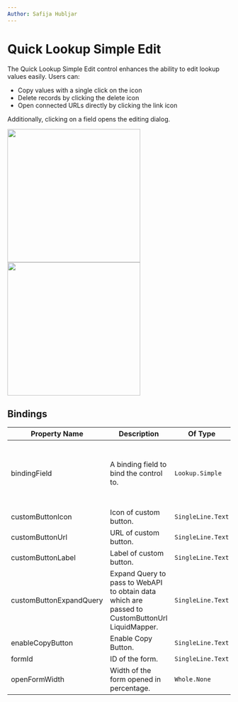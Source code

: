```yaml
---
Author: Safija Hubljar
---
```

# Quick Lookup Simple Edit

<p>The Quick Lookup Simple Edit control enhances the ability to edit lookup values easily. Users can:</p>
<ul>
  <li>Copy values with a single click on the icon</li>
  <li>Delete records by clicking the delete icon</li>
  <li>Open connected URLs directly by clicking the link icon</li>
</ul>
<p>Additionally, clicking on a field opens the editing dialog.</p>


<img src='/.attachments/applications/Controls/quicklookupsimpleedit-1.png' width="300px" />
<img src='/.attachments/applications/Controls/quicklookupsimpleedit.png' width="300px" />


## Bindings

<table>
  <thead>
    <tr>
      <th>Property Name</th>
      <th>Description</th>
      <th>Of Type</th>
      <th>Input</th>
      <th>Output</th>
      <th>Usage</th>
      <th>Required</th>
    </tr>
  </thead>
  <tbody>
    <tr>
      <td>bindingField</td>
      <td>A binding field to bind the control to.</td>
      <td><code>Lookup.Simple</code></td>
      <td>
        <code>{ entityType: "talxis_address", </br> id: "d5fa380a-aa37-ef11-8409-0022489d8923", </br> name: "K pérovně 945/7, Hostivař, 10200 Praha 10" }</code>
      </td>
      <td>  
      <code>{ entityType: "talxis_address", </br> id: "d5fa380a-aa37-ef11-8409-0022489d8923", </br> name: "K Pérovně 945/7, Hostivař, 10200 Praha 18, Czech Republic" }</code>
        </td>
      <td><code>bound</code></td>
      <td><code>true</code></td>
    </tr>
    <tr>
      <td>customButtonIcon</td>
      <td>Icon of custom button.</td>
      <td><code>SingleLine.Text</code></td>
      <td>
        <code>POI</code>
      </td>
      <td>N/A</td>
      <td><code>input</code></td>
      <td><code>false</code></td>
    </tr>
    <tr>
      <td>customButtonUrl</td>
      <td>URL of custom button.</td>
      <td><code>SingleLine.Text</code></td>
      <td>
        <code>https://www.google.com/maps/search/?api=1&query=50.0662464,14.5293889</code>
      </td>
      <td>N/A</td>
      <td><code>input</code></td>
      <td><code>false</code></td>
    </tr>
    <tr>
      <td>customButtonLabel</td>
      <td>Label of custom button.</td>
      <td><code>SingleLine.Text</code></td>
      <td>
        <code>Submit</code>
      </td>
      <td>N/A</td>
      <td><code>input</code></td>
      <td><code>false</code></td>
    </tr>
    <tr>
      <td>customButtonExpandQuery</td>
      <td>Expand Query to pass to WebAPI to obtain data which are passed to CustomButtonUrl LiquidMapper.</td>
      <td><code>SingleLine.Text</code></td>
      <td>
        <code>select * from accounts where status='active'</code>
      </td>
      <td>N/A</td>
      <td><code>input</code></td>
      <td><code>false</code></td>
    </tr>
    <tr>
      <td>enableCopyButton</td>
      <td>Enable Copy Button.</td>
      <td><code>SingleLine.Text</code></td>
      <td>
        <code>true</code>
      </td>
      <td>N/A</td>
      <td><code>input</code></td>
      <td><code>false</code></td>
    </tr>
    <tr>
      <td>formId</td>
      <td>ID of the form.</td>
      <td><code>SingleLine.Text</code></td>
      <td>
        <code>0f98e335-c08a-4921-b925-09ef9a517c12</code>
      </td>
      <td>N/A</td>
      <td><code>input</code></td>
      <td><code>false</code></td>
    </tr>
    <tr>
      <td>openFormWidth</td>
      <td>Width of the form opened in percentage.</td>
      <td><code>Whole.None</code></td>
      <td>
        <code>60</code>
      </td>
      <td>N/A</td>
      <td><code>input</code></td>
      <td><code>false</code></td>
    </tr>
  </tbody>
</table>


